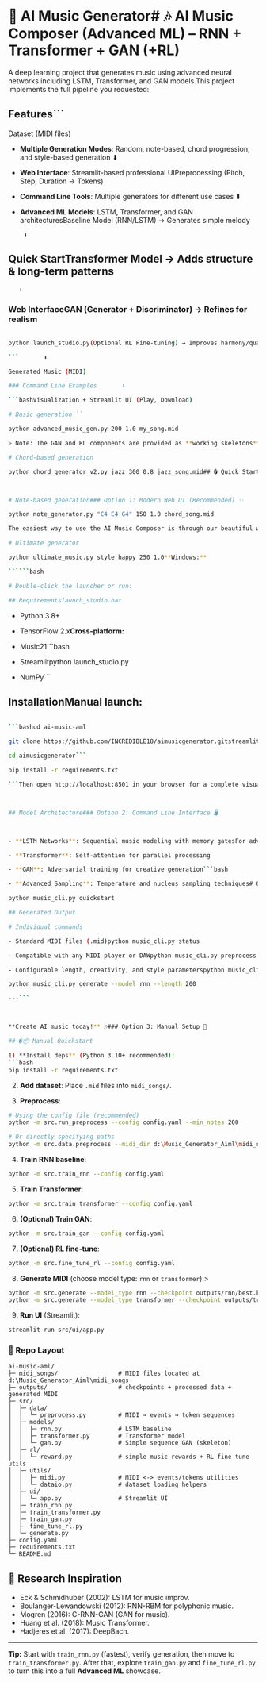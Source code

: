# 🎵 AI Music Generator# 🎶 AI Music Composer (Advanced ML) – RNN + Transformer + GAN (+RL)



A deep learning project that generates music using advanced neural networks including LSTM, Transformer, and GAN models.This project implements the full pipeline you requested:



## Features```

Dataset (MIDI files)

- **Multiple Generation Modes**: Random, note-based, chord progression, and style-based generation       ⬇

- **Web Interface**: Streamlit-based professional UIPreprocessing (Pitch, Step, Duration → Tokens)

- **Command Line Tools**: Multiple generators for different use cases       ⬇

- **Advanced ML Models**: LSTM, Transformer, and GAN architecturesBaseline Model (RNN/LSTM) → Generates simple melody

       ⬇

## Quick StartTransformer Model → Adds structure & long-term patterns

       ⬇

### Web InterfaceGAN (Generator + Discriminator) → Refines for realism

```bash       ⬇

python launch_studio.py(Optional RL Fine-tuning) → Improves harmony/quality

```       ⬇

Generated Music (MIDI)

### Command Line Examples       ⬇

```bashVisualization + Streamlit UI (Play, Download)

# Basic generation```

python advanced_music_gen.py 200 1.0 my_song.mid

> Note: The GAN and RL components are provided as **working skeletons** to keep the repo concise. You can train the RNN/Transformer end-to-end out of the box, then optionally explore adversarial refinement and policy-gradients.

# Chord-based generation

python chord_generator_v2.py jazz 300 0.8 jazz_song.mid## � Quick Start



# Note-based generation### Option 1: Modern Web UI (Recommended) ✨

python note_generator.py "C4 E4 G4" 150 1.0 chord_song.mid

The easiest way to use the AI Music Composer is through our beautiful web interface:

# Ultimate generator

python ultimate_music.py style happy 250 1.0**Windows:**

``````bash

# Double-click the launcher or run:

## Requirementslaunch_studio.bat

```

- Python 3.8+

- TensorFlow 2.x**Cross-platform:**

- Music21```bash

- Streamlitpython launch_studio.py

- NumPy```



## Installation**Manual launch:**

```bash

```bashcd ai-music-aml

git clone https://github.com/INCREDIBLE18/aimusicgenerator.gitstreamlit run src/ui/modern_app.py

cd aimusicgenerator```

pip install -r requirements.txt

```Then open http://localhost:8501 in your browser for a complete visual interface!



## Model Architecture### Option 2: Command Line Interface 🖥️



- **LSTM Networks**: Sequential music modeling with memory gatesFor advanced users, use our CLI tool:

- **Transformer**: Self-attention for parallel processing

- **GAN**: Adversarial training for creative generation```bash

- **Advanced Sampling**: Temperature and nucleus sampling techniques# Quick start (complete workflow)

python music_cli.py quickstart

## Generated Output

# Individual commands

- Standard MIDI files (.mid)python music_cli.py status

- Compatible with any MIDI player or DAWpython music_cli.py preprocess

- Configurable length, creativity, and style parameterspython music_cli.py train --model rnn

python music_cli.py generate --model rnn --length 200

---```



**Create AI music today!** 🎶### Option 3: Manual Setup 🔧

## �📦 Manual Quickstart

1) **Install deps** (Python 3.10+ recommended):
```bash
pip install -r requirements.txt
```

2) **Add dataset**: Place `.mid` files into `midi_songs/`.

3) **Preprocess**:
```bash
# Using the config file (recommended)
python -m src.run_preprocess --config config.yaml --min_notes 200

# Or directly specifying paths
python -m src.data.preprocess --midi_dir d:\Music_Generator_Aiml\midi_songs --out_dir outputs --min_notes 200
```

4) **Train RNN baseline**:
```bash
python -m src.train_rnn --config config.yaml
```

5) **Train Transformer**:
```bash
python -m src.train_transformer --config config.yaml
```

6) **(Optional) Train GAN**:
```bash
python -m src.train_gan --config config.yaml
```

7) **(Optional) RL fine-tune**:
```bash
python -m src.fine_tune_rl --config config.yaml
```

8) **Generate MIDI** (choose model type: `rnn` or `transformer`):>
```bash
python -m src.generate --model_type rnn --checkpoint outputs/rnn/best.keras --out outputs/generated_rnn.mid
python -m src.generate --model_type transformer --checkpoint outputs/transformer/best.keras --out outputs/generated_transformer.mid
```

9) **Run UI** (Streamlit):
```bash
streamlit run src/ui/app.py
```

### 📁 Repo Layout
```
ai-music-aml/
├─ midi_songs/                 # MIDI files located at d:\Music_Generator_Aiml\midi_songs
├─ outputs/                    # checkpoints + processed data + generated MIDI
├─ src/
│  ├─ data/
│  │  └─ preprocess.py         # MIDI → events → token sequences
│  ├─ models/
│  │  ├─ rnn.py                # LSTM baseline
│  │  ├─ transformer.py        # Transformer model
│  │  └─ gan.py                # Simple sequence GAN (skeleton)
│  ├─ rl/
│  │  └─ reward.py             # simple music rewards + RL fine-tune utils
│  ├─ utils/
│  │  ├─ midi.py               # MIDI <-> events/tokens utilities
│  │  └─ dataio.py             # dataset loading helpers
│  ├─ ui/
│  │  └─ app.py                # Streamlit UI
│  ├─ train_rnn.py
│  ├─ train_transformer.py
│  ├─ train_gan.py
│  ├─ fine_tune_rl.py
│  └─ generate.py
├─ config.yaml
├─ requirements.txt
└─ README.md
```

## 🔬 Research Inspiration
- Eck & Schmidhuber (2002): LSTM for music improv.
- Boulanger-Lewandowski (2012): RNN-RBM for polyphonic music.
- Mogren (2016): C-RNN-GAN (GAN for music).
- Huang et al. (2018): Music Transformer.
- Hadjeres et al. (2017): DeepBach.

---

**Tip:** Start with `train_rnn.py` (fastest), verify generation, then move to `train_transformer.py`. After that, explore `train_gan.py` and `fine_tune_rl.py` to turn this into a full **Advanced ML** showcase.
